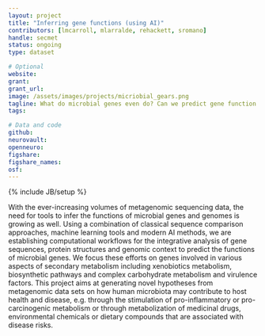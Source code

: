 ```yaml
---
layout: project
title: "Inferring gene functions (using AI)"
contributors: [lmcarroll, mlarralde, rehackett, sromano]
handle: secmet
status: ongoing
type: dataset

# Optional
website:
grant:
grant_url:
image: /assets/images/projects/micriobial_gears.png
tagline: What do microbial genes even do? Can we predict gene function in the context of metabolic pathways?
tags: 

# Data and code
github: 
neurovault:
openneuro:
figshare:
figshare_names:
osf:
---
```

{% include JB/setup %}

With the ever-increasing volumes of metagenomic sequencing data, the need for tools to infer the functions of microbial genes and genomes is growing as well. Using a combination of classical sequence comparison approaches, machine learning tools and modern AI methods, we are establishing computational workflows for the integrative analysis of gene sequences, protein structures and genomic context to predict the functions of microbial genes. We focus these efforts on genes involved in various aspects of secondary metabolism including xenobiotics metabolism, biosynthetic pathways and complex carbohydrate metabolism and virulence factors. This project aims at generating novel hypotheses from metagenomic data sets on how human microbiota may contribute to host health and disease, e.g. through the stimulation of pro-inflammatory or pro-carcinogenic metabolism or through metabolization of medicinal drugs, environmental chemicals or dietary compounds that are associated with disease risks.  
